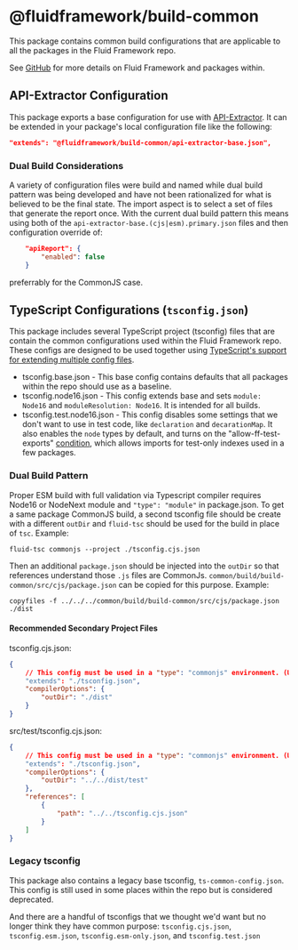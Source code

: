 # @fluidframework/build-common

This package contains common build configurations that are applicable to all the packages in the Fluid Framework repo.

See [GitHub](https://github.com/microsoft/FluidFramework) for more details on Fluid Framework and packages within.

## API-Extractor Configuration

This package exports a base configuration for use with [API-Extractor](https://api-extractor.com/).
It can be extended in your package's local configuration file like the following:

```json
"extends": "@fluidframework/build-common/api-extractor-base.json",
```

### Dual Build Considerations

A variety of configuration files were build and named while dual build pattern was being developed and have not been rationalized for what is believed to be the final state. The import aspect is to select a set of files that generate the report once. With the current dual build pattern this means using both of the `api-extractor-base.(cjs|esm).primary.json` files and then configuration override of:

```json
	"apiReport": {
		"enabled": false
	}
```

preferrably for the CommonJS case.

## TypeScript Configurations (`tsconfig.json`)

This package includes several TypeScript project (tsconfig) files that are contain the common configurations used within
the Fluid Framework repo. These configs are designed to be used together using [TypeScript's support for extending
multiple config
files](https://www.typescriptlang.org/docs/handbook/release-notes/typescript-5-0.html#supporting-multiple-configuration-files-in-extends).

-   tsconfig.base.json - This base config contains defaults that all packages within the repo should use as a baseline.
-   tsconfig.node16.json - This config extends base and sets `module: Node16` and `moduleResolution: Node16`. It is intended for all
    builds.
-   tsconfig.test.node16.json - This config disables some settings that we don't want to use in test code, like `declaration` and
    `decarationMap`. It also enables the `node` types by default, and turns on the "allow-ff-test-exports" [condition](https://nodejs.org/api/packages.html#conditional-exports), which allows imports for test-only indexes used in a few packages.

### Dual Build Pattern

Proper ESM build with full validation via Typescript compiler requires Node16 or NodeNext module and `"type": "module"` in package.json. To get a same package CommonJS build, a second tsconfig file should be create with a different `outDir` and `fluid-tsc` should be used for the build in place of `tsc`. Example:

```shell
fluid-tsc commonjs --project ./tsconfig.cjs.json
```

Then an additional `package.json` should be injected into the `outDir` so that references understand those `.js` files are CommonJs. `common/build/build-common/src/cjs/package.json` can be copied for this purpose. Example:

```shell
copyfiles -f ../../../common/build/build-common/src/cjs/package.json ./dist
```

#### Recommended Secondary Project Files

tsconfig.cjs.json:

```json
{
	// This config must be used in a "type": "commonjs" environment. (Use `fluid-tsc commonjs`.)
	"extends": "./tsconfig.json",
	"compilerOptions": {
		"outDir": "./dist"
	}
}
```

src/test/tsconfig.cjs.json:

```json
{
	// This config must be used in a "type": "commonjs" environment. (Use `fluid-tsc commonjs`.)
	"extends": "./tsconfig.json",
	"compilerOptions": {
		"outDir": "../../dist/test"
	},
	"references": [
		{
			"path": "../../tsconfig.cjs.json"
		}
	]
}
```

### Legacy tsconfig

This package also contains a legacy base tsconfig, `ts-common-config.json`. This config is still used in some places
within the repo but is considered deprecated.

And there are a handful of tsconfigs that we thought we'd want but no longer think they have common purpose:
`tsconfig.cjs.json`, `tsconfig.esm.json`, `tsconfig.esm-only.json`, and `tsconfig.test.json`
